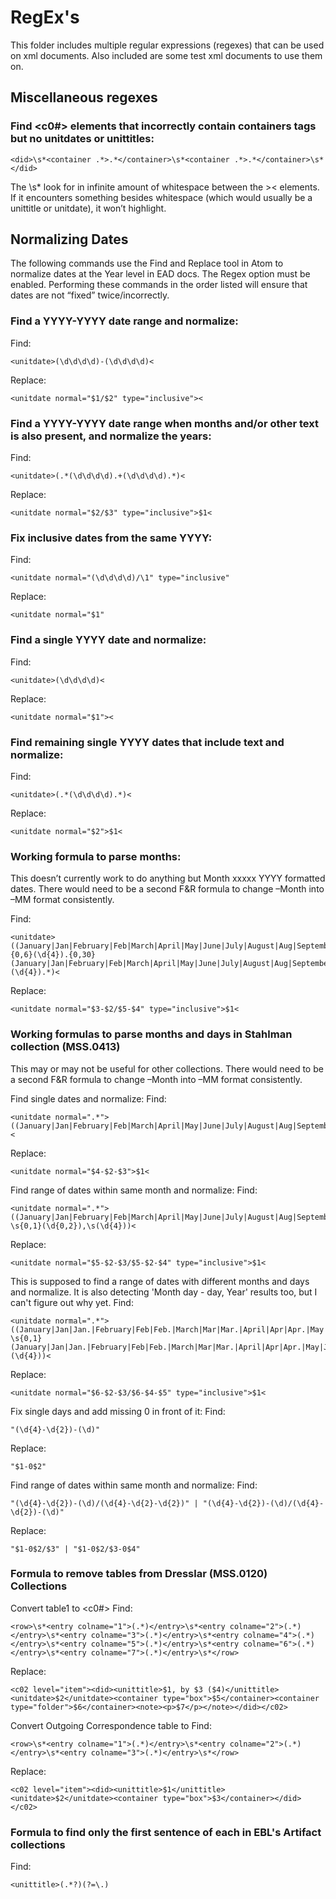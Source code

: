 # RegEx's

This folder includes multiple regular expressions (regexes) that can be used on xml documents. Also included are some test xml documents to use them on.

## Miscellaneous regexes

### Find <c0#> elements that incorrectly contain containers tags but no unitdates or unittitles:
```
<did>\s*<container .*>.*</container>\s*<container .*>.*</container>\s*</did>
```
The \s* look for in infinite amount of whitespace between the >< elements. If it encounters something besides whitespace (which would usually be a unittitle or unitdate), it won’t highlight.

## Normalizing Dates
The following commands use the Find and Replace tool in Atom to normalize dates at the Year level in EAD docs. The Regex option must be enabled. Performing these commands in the order listed will ensure that dates are not “fixed” twice/incorrectly.

### Find a YYYY-YYYY date range and normalize:

Find:
```
<unitdate>(\d\d\d\d)-(\d\d\d\d)<
```
Replace:
```
<unitdate normal="$1/$2" type="inclusive"><
```

### Find a YYYY-YYYY date range when months and/or other text is also present, and normalize the years:

Find:
```
<unitdate>(.*(\d\d\d\d).+(\d\d\d\d).*)<
```
Replace:
```
<unitdate normal="$2/$3" type="inclusive">$1<
```

### Fix inclusive dates from the same YYYY:

Find:
```
<unitdate normal="(\d\d\d\d)/\1" type="inclusive"
```
Replace:
```
<unitdate normal="$1"
```

### Find a single YYYY date and normalize:

Find:
```
<unitdate>(\d\d\d\d)<
```
Replace:
```
<unitdate normal="$1"><
```

### Find remaining single YYYY dates that include text and normalize:

Find:
```
<unitdate>(.*(\d\d\d\d).*)<
```
Replace:
```
<unitdate normal="$2">$1<
```

### Working formula to parse months:
This doesn’t currently work to do anything but Month xxxxx YYYY formatted dates. There would need to be a second F&R formula to change –Month into –MM format consistently.

Find:
```
<unitdate>((January|Jan|February|Feb|March|April|May|June|July|August|Aug|September|Sept|October|Oct|November|Nov|December|Dec).{0,6}(\d{4}).{0,30}(January|Jan|February|Feb|March|April|May|June|July|August|Aug|September|Sept|October|Oct|November|Nov|December|Dec).*(\d{4}).*)<
```
Replace:
```
<unitdate normal="$3-$2/$5-$4" type="inclusive">$1<
```

### Working formulas to parse months and days in Stahlman collection (MSS.0413)
This may or may not be useful for other collections. There would need to be a second F&R formula to change –Month into –MM format consistently.

Find single dates and normalize:
Find:
```
<unitdate normal=".*">((January|Jan|February|Feb|March|April|May|June|July|August|Aug|September|Sept|October|Oct|November|Nov|December|Dec).\s(\d{0,2}),\s(\d{4}))<
```
Replace:
```
<unitdate normal="$4-$2-$3">$1<
```

Find range of dates within same month and normalize:
Find:
```
<unitdate normal=".*">((January|Jan|February|Feb|March|April|May|June|July|August|Aug|September|Sept|October|Oct|November|Nov|December|Dec).\s(\d{0,2})\s{0,1}-\s{0,1}(\d{0,2}),\s(\d{4}))<
```
Replace:
```
<unitdate normal="$5-$2-$3/$5-$2-$4" type="inclusive">$1<
```

This is supposed to find a range of dates with different months and days and normalize. It is also detecting 'Month day - day, Year' results too, but I can't figure out why yet.
Find:
```
<unitdate normal=".*">((January|Jan|Jan.|February|Feb|Feb.|March|Mar|Mar.|April|Apr|Apr.|May|June|Jun||Jun.|July|Jul|Jul.|August|Aug|Aug.|September|Sept|Sept.|October|Oct|Oct.|November|Nov|Nov.|December|Dec|Dec.).\s(\d{0,2})\s{0,1}-\s{0,1}(January|Jan|Jan.|February|Feb|Feb.|March|Mar|Mar.|April|Apr|Apr.|May|June|Jun||Jun.|July|Jul|Jul.|August|Aug|Aug.|September|Sept|Sept.|October|Oct|Oct.|November|Nov|Nov.|December|Dec|Dec.)\s(\d{1,2}),\s{0,1}(\d{4}))<
```
Replace:
```
<unitdate normal="$6-$2-$3/$6-$4-$5" type="inclusive">$1<
```

Fix single days and add missing 0 in front of it:
Find:
```
"(\d{4}-\d{2})-(\d)"
```
Replace:
```
"$1-0$2"
```

Find range of dates within same month and normalize:
Find:
```
"(\d{4}-\d{2})-(\d)/(\d{4}-\d{2}-\d{2})" | "(\d{4}-\d{2})-(\d)/(\d{4}-\d{2})-(\d)"
```
Replace:
```
"$1-0$2/$3" | "$1-0$2/$3-0$4"
```

### Formula to remove tables from Dresslar (MSS.0120) Collections
Convert table1 to <c0#>
Find:
```
<row>\s*<entry colname="1">(.*)</entry>\s*<entry colname="2">(.*)</entry>\s*<entry colname="3">(.*)</entry>\s*<entry colname="4">(.*)</entry>\s*<entry colname="5">(.*)</entry>\s*<entry colname="6">(.*)</entry>\s*<entry colname="7">(.*)</entry>\s*</row>
```
Replace:
```
<c02 level="item"><did><unittitle>$1, by $3 ($4)</unittitle><unitdate>$2</unitdate><container type="box">$5</container><container type="folder">$6</container><note><p>$7</p></note></did></c02>
```

Convert Outgoing Correspondence table to <c02>
Find:
```
<row>\s*<entry colname="1">(.*)</entry>\s*<entry colname="2">(.*)</entry>\s*<entry colname="3">(.*)</entry>\s*</row>
```
Replace:
```
<c02 level="item"><did><unittitle>$1</unittitle><unitdate>$2</unitdate><container type="box">$3</container></did></c02>
```

### Formula to find only the first sentence of each <unittitle> in EBL's Artifact collections
Find:
```
<unittitle>(.*?)(?=\.)
```
